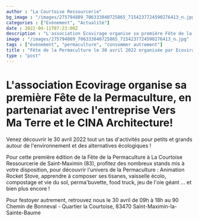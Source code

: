 ```yaml
---
author : "La Courtoise Ressourcerie"
bg_image : "/images/275794889_706333040725865_7154237724590276413_n.jpg"
categories : ["Evènement", "Actualité"]
date : 2022-04-11T07:23:00Z
description : "L'association Ecovirage organise sa première Fête de la Permaculture à la Courtoise Ressourcerie de Saint-Maximin"
image : "/images/275794889_706333040725865_7154237724590276413_n.jpg"
tags : ["évènement", "permaculture", "consommer autrement"]
title : "Fête de la Permaculture le 30 avril 2022 organisée par Ecovirage"
type : "post"
---
```


# L'association Ecovirage organise sa première Fête de la Permaculture, en partenariat avec l'entreprise Vers Ma Terre et le CINA Architecture!

Venez découvrir le 30 avril 2022 tout un tas d'activités pour petits et grands autour de l'environnement et des alternatives écologiques !

Pour cette première édition de la Fête de la Permaculture à La Courtoise Ressourcerie de Saint-Maximin (83), profitez des nombreux  stands mis à votre disposition, pour découvrir l'univers de la Permaculture : Animation Rocket Stove, apprendre à composer ses tisanes, vaisselle écolo, compostage et vie du sol, perma'buvette, food truck, jeu de l'oie géant ... et bien plus encore !

Pour festoyer autrement, retrouvez nous le 30 avril de 09h à 18h au 90 Chemin de Bonneval - Quartier la Courtoise, 83470 Saint-Maximin-la-Sainte-Baume